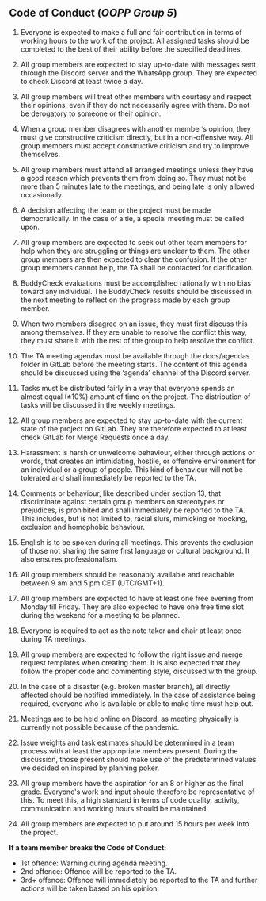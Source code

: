 ## Code of Conduct (*OOPP Group 5*)
  
1. Everyone is expected to make a full and fair contribution in terms of working hours to the work of the project. All assigned tasks should be completed to the best of their ability before the specified deadlines.
  
2. All group members are expected to stay up-to-date with messages sent through the Discord server and the WhatsApp group. They are expected to check Discord at least twice a day.
  
3. All group members will treat other members with courtesy and respect their opinions, even if they do not necessarily agree with them. Do not be derogatory to someone or their opinion.
   
4. When a group member disagrees with another member’s opinion, they must give constructive criticism directly, but in a non-offensive way. All group members must accept constructive criticism and try to improve themselves.
  
5. All group members must attend all arranged meetings unless they have a good reason which prevents them from doing so. They must not be more than 5 minutes late to the meetings, and being late is only allowed occasionally.
  
6. A decision affecting the team or the project must be made democratically. In the case of a tie, a special meeting must be called upon.
  
7. All group members are expected to seek out other team members for help when they are struggling or things are unclear to them. The other group members are then expected to clear the confusion. If the other group members cannot help, the TA shall be contacted for clarification.
  
8. BuddyCheck evaluations must be accomplished rationally with no bias toward any individual. The BuddyCheck results should be discussed in the next meeting to reflect on the progress made by each group member.
  
9. When two members disagree on an issue, they must first discuss this among themselves. If they are unable to resolve the conflict this way, they must share it with the rest of the group to help resolve the conflict.
  
10. The TA meeting agendas must be available through the docs/agendas folder in GitLab before the meeting starts. The content of this agenda should be discussed using the ‘agenda’ channel of the Discord server.
  
11. Tasks must be distributed fairly in a way that everyone spends an almost equal (±10%) amount of time on the project. The distribution of tasks will be discussed in the weekly meetings.
  
12. All group members are expected to stay up-to-date with the current state of the project on GitLab. They are therefore expected to at least check GitLab for Merge Requests once a day.
  
13. Harassment is harsh or unwelcome behaviour, either through actions or words, that creates an intimidating, hostile, or offensive environment for an individual or a group of people. This kind of behaviour will not be tolerated and shall immediately be reported to the TA.
  
14. Comments or behaviour, like described under section 13, that discriminate against certain group members on stereotypes or prejudices, is prohibited and shall immediately be reported to the TA. This includes, but is not limited to, racial slurs, mimicking or mocking, exclusion and homophobic behaviour.
  
15. English is to be spoken during all meetings. This prevents the exclusion of those not sharing the same first language or cultural background. It also ensures professionalism.
  
16. All group members should be reasonably available and reachable between 9 am and 5 pm CET (UTC/GMT+1).
  
16. All group members are expected to have at least one free evening from Monday till Friday. They are also expected to have one free time slot during the weekend for a meeting to be planned.
  
18. Everyone is required to act as the note taker and chair at least once during TA meetings.
  
19. All group members are expected to follow the right issue and merge request templates when creating them. It is also expected that they follow the proper code and commenting style, discussed with the group.
  
20. In the case of a disaster (e.g. broken master branch), all directly affected should be notified immediately. In the case of assistance being required, everyone who is available or able to make time must help out.
  
21. Meetings are to be held online on Discord, as meeting physically is currently not possible because of the pandemic.
  
22. Issue weights and task estimates should be determined in a team process with at least the appropriate members present. During the discussion, those present should make use of the predetermined values we decided on inspired by planning poker.
  
23. All group members have the aspiration for an 8 or higher as the final grade. Everyone's work and input should therefore be representative of this. To meet this, a high standard in terms of code quality, activity, communication and working hours should be maintained.
  
24. All group members are expected to put around 15 hours per week into the project.
  
**If a team member breaks the Code of Conduct:**
- 1st offence: Warning during agenda meeting.
- 2nd offence: Offence will be reported to the TA.
- 3rd+ offence: Offence will immediately be reported to the TA and further actions will be taken based on his opinion.
